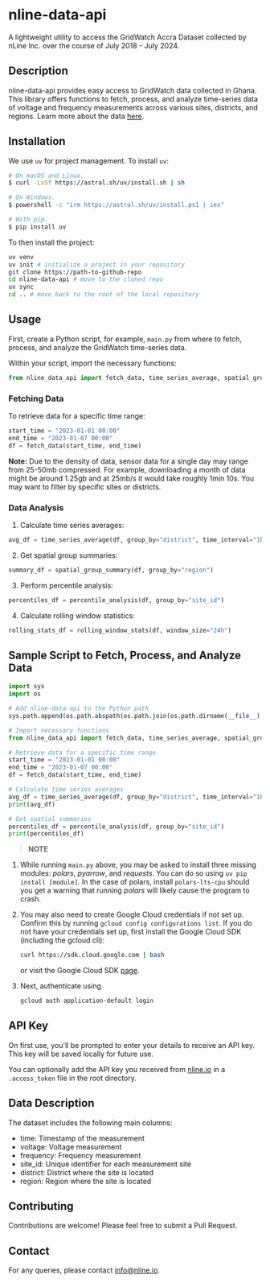 # nline-data-api

A lightweight utility to access the  GridWatch Accra Dataset collected by nLine Inc. over the course of July 2018 - July 2024.

## Description

nline-data-api provides easy access to GridWatch data collected in Ghana. This library offers functions to fetch, process, and analyze time-series data of voltage and frequency measurements across various sites, districts, and regions. Learn more about the data [here](https://nline.io/public-data).

## Installation

We use `uv` for project management. To install `uv`:

```sh
# On macOS and Linux.
$ curl -LsSf https://astral.sh/uv/install.sh | sh

# On Windows.
$ powershell -c "irm https://astral.sh/uv/install.ps1 | iex"

# With pip.
$ pip install uv
```

To then install the project:

```sh
uv venv
uv init # initialize a project in your repository
git clone https://path-to-github-repo
cd nline-data-api # move to the cloned repo
uv sync
cd .. # move back to the root of the local repository
```

## Usage

First, create a Python script, for example, `main.py` from where to fetch, process, and analyze the GridWatch time-series data.

Within your script, import the necessary functions:

```py
from nline_data_api import fetch_data, time_series_average, spatial_group_summary, percentile_analysis, rolling_window_stats
```

### Fetching Data

To retrieve data for a specific time range:

```py
start_time = "2023-01-01 00:00"
end_time = "2023-01-07 00:00"
df = fetch_data(start_time, end_time)
```

**Note:** Due to the density of data, sensor data for a single day may range from 25-50mb compressed. For example, downloading a month of data might be around 1.25gb and at 25mb/s it would take roughly 1min 10s. You may want to filter by specific sites or districts.

### Data Analysis

1. Calculate time series averages:

```py
avg_df = time_series_average(df, group_by="district", time_interval="1h")
```

2. Get spatial group summaries:

```py
summary_df = spatial_group_summary(df, group_by="region")
```

3. Perform percentile analysis:

```py
percentiles_df = percentile_analysis(df, group_by="site_id")
```

4. Calculate rolling window statistics:

```py
rolling_stats_df = rolling_window_stats(df, window_size="24h")
```

## Sample Script to Fetch, Process, and Analyze Data
```py
import sys
import os

# Add nline-data-api to the Python path
sys.path.append(os.path.abspath(os.path.join(os.path.dirname(__file__), './nline-data-api/src/')))

# Import necessary functions
from nline_data_api import fetch_data, time_series_average, spatial_group_summary, percentile_analysis, rolling_window_stats # type: ignore

# Retrieve data for a specific time range
start_time = "2023-01-01 00:00"
end_time = "2023-01-07 00:00"
df = fetch_data(start_time, end_time)

# Calculate time series averages 
avg_df = time_series_average(df, group_by="district", time_interval="1h")
print(avg_df)

# Get spatial summaries
percentiles_df = percentile_analysis(df, group_by="site_id")
print(percentiles_df)

```
> **NOTE**

1. While running `main.py` above, you may be asked to install three missing modules: *polars*, *pyarrow*, and *requests*.
You can do so using `uv pip install [module]`.
  In the case of polars, install `polars-lts-cpu` should you get a warning that running *polars* will likely cause the program to crash. 

3. You may also need to create Google Cloud credentials if not set up.
   Confirm this by running `gcloud config configurations list`.
   If you do not have your credentials set up, first install the Google Cloud SDK (including the gcloud cli): 
    ```bash
    curl https://sdk.cloud.google.com | bash
    ```
   or visit the Google Cloud SDK [page](https://cloud.google.com/sdk/?hl=en).

4. Next, authenticate using
   ```bash
   gcloud auth application-default login
   ```
   
## API Key

On first use, you'll be prompted to enter your details to receive an API key. This key will be saved locally for future use.

You can optionally add the API key you received from [nline.io](https://nline.io/public-data) in a `.access_token` file in the root directory.

## Data Description

The dataset includes the following main columns:

- time: Timestamp of the measurement
- voltage: Voltage measurement
- frequency: Frequency measurement
- site_id: Unique identifier for each measurement site
- district: District where the site is located
- region: Region where the site is located

## Contributing

Contributions are welcome! Please feel free to submit a Pull Request.

## Contact

For any queries, please contact [info@nline.io](mailto:info@nline.io).
